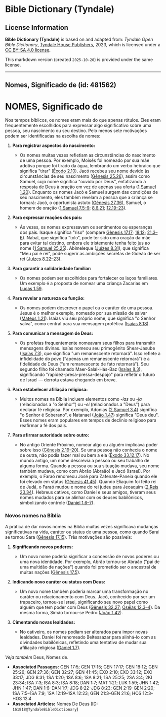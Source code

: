 # Bible Dictionary (Tyndale)

## License Information

**Bible Dictionary (Tyndale)** is based on and adapted from: _Tyndale Open Bible Dictionary_, [Tyndale House Publishers](https://tyndaleopenresources.com/), 2023, which is licensed under a [CC BY-SA 4.0 license](https://creativecommons.org/licenses/by-sa/4.0/legalcode.en).

This markdown version (created `2025-10-20`) is provided under the same license.



--------------------------------

## Nomes, Significado de (id: 481562)

NOMES, Significado de
=====================

Nos tempos bíblicos, os nomes eram mais do que apenas rótulos. Eles eram frequentemente escolhidos para expressar algo significativo sobre uma pessoa, seu nascimento ou seu destino. Pelo menos sete motivações podem ser identificadas na escolha de nomes:

1. **Para registrar aspectos do nascimento:**

    * Os nomes muitas vezes refletiam as circunstâncias do nascimento de uma pessoa. Por exemplo, Moisés foi nomeado por sua mãe adotiva porque foi tirado da água, lembrando um verbo hebraico que significa "tirar" ([Êxodo 2\.10](https://ref.ly/Exod2:10)). Jacó recebeu seu nome devido às circunstâncias de seu nascimento ([Gênesis 25\.26](https://ref.ly/Gen25:26)), assim como Samuel, cujo nome significa "ouvido por Deus", enfatizando a resposta de Deus à oração em vez de apenas sua oferta ([1 Samuel 1\.20](https://ref.ly/1Sam1:20)). Enquanto os nomes Jacó e Samuel surgem das condições de seu nascimento, eles também revelam a pessoa que a criança se tornará: Jacó, o oportunista astuto ([Gênesis 27\.36](https://ref.ly/Gen27:36)), Samuel, o homem de oração ([1 Samuel 7\.5–9](https://ref.ly/1Sam7:5-1Sam7:9); [8\.6,21](https://ref.ly/1Sam8:6); [12\.19–23](https://ref.ly/1Sam12:19-1Sam12:23)).
2. **Para expressar reações dos pais:**

    * Às vezes, os nomes expressavam os sentimentos ou esperanças dos pais. Isaque significa "riso" (compare [Gênesis 17\.17](https://ref.ly/Gen17:17); [18\.12](https://ref.ly/Gen18:12); [21\.3–6](https://ref.ly/Gen21:3-Gen21:6)). Nabal, que significa "tolo", pode ter sido uma oração da mãe para evitar tal destino, embora ele tristemente tenha feito jus ao nome ([1 Samuel 25\.25](https://ref.ly/1Sam25:25)). Abimeleque ([Juízes 8\.31](https://ref.ly/Judg8:31)), que significa "Meu pai é rei", pode sugerir as ambições secretas de Gideão de ser rei ([Juízes 8\.22–23](https://ref.ly/Judg8:22-Judg8:23)).
3. **Para garantir a solidariedade familiar:**

    * Os nomes podem ser escolhidos para fortalecer os laços familiares. Um exemplo é a proposta de nomear uma criança Zacarias em [Lucas 1\.59](https://ref.ly/Luke1:59).
4. **Para revelar a natureza ou função:**

    * Os nomes podem descrever o papel ou o caráter de uma pessoa. Jesus é o melhor exemplo, nomeado por sua missão de salvar ([Mateus 1\.21](https://ref.ly/Matt1:21)). Isaías viu seu próprio nome, que significa "o Senhor salva", como central para sua mensagem profética ([Isaías 8\.18](https://ref.ly/Isa8:18)).
5. **Para comunicar a mensagem de Deus:**

    * Os profetas frequentemente nomeavam seus filhos para transmitir mensagens divinas. Isaías nomeou seu primogênito Shear\-Jasube ([Isaías 7\.3](https://ref.ly/Isa7:3)), que significa "um remanescente retornará". Isso reflete a infidelidade do povo (“apenas um remanescente retornará”) e a fidelidade de Deus (“um remanescente de fato retornará”). Seu segundo filho foi chamado Maer\-Salal\-Hás\-Baz ([Isaías 8\.3](https://ref.ly/Isa8:3)), significando "rapidez\-presa\-pressa\-despojo" para refletir o futuro de Israel — derrota estava chegando em breve.
6. **Para estabelecer afiliação religiosa:**

    * Muitos nomes na Bíblia incluem elementos como \-*ias* ou *\-ja* (relacionados a "o Senhor") ou \-*el* (relacionados a "Deus") para declarar fé religiosa. Por exemplo, Adonias ([2 Samuel 3\.4](https://ref.ly/2Sam3:4)) significa "o Senhor é Soberano", e Natanael ([João 1\.47](https://ref.ly/John1:47)) significa "Deus deu". Esses nomes eram populares em tempos de declínio religioso para reafirmar a fé dos pais.
7. **Para afirmar autoridade sobre outro:**

    * No antigo Oriente Próximo, nomear algo ou alguém implicava poder sobre isso ([Gênesis 2\.19–20](https://ref.ly/Gen2:19-Gen2:20)). Se uma pessoa não conhecia o nome de outra, não podia fazer mal ou bem a ela ([Êxodo 33\.12,17](https://ref.ly/Exod33:12)). No mundo antigo, um nome descrevia a pessoa ou seu trabalho de alguma forma. Quando a pessoa ou sua situação mudava, seu nome também mudava, como com Abrão (Abraão) e Jacó (Israel). Por exemplo, o Faraó renomeou José para Zafenate\-Paneia quando ele foi elevado em status ([Gênesis 41\.45](https://ref.ly/Gen41:45)). Quando Eliaquim foi feito rei de Judá, o Faraó mudou o nome do rei judeu para Jeoaquim ([2 Reis 23\.34](https://ref.ly/2Kgs23:34)). Hebreus cativos, como Daniel e seus amigos, tiveram seus nomes mudados para se alinhar com os deuses babilônicos, simbolizando controle ([Daniel 1\.6–7](https://ref.ly/Dan1:6-Dan1:7)).

### Novos nomes na Bíblia

A prática de dar novos nomes na Bíblia muitas vezes significava mudanças significativas na vida, caráter ou status de uma pessoa, como quando Sarai se tornou Sara ([Gênesis 17\.15](https://ref.ly/Gen17:15)). Três motivações são possíveis:

1. **Significando novos poderes:**

    * Um novo nome poderia significar a concessão de novos poderes ou uma nova identidade. Por exemplo, Abrão tornou\-se Abraão ("pai de uma multidão de nações") quando foi prometido ser o ancestral de muitas nações ([Gênesis 17\.5](https://ref.ly/Gen17:5)).
2. **Indicando novo caráter ou status com Deus:**

    * Um novo nome também poderia marcar uma transformação no caráter ou relacionamento com Deus. Jacó, conhecido por ser um trapaceiro, tornou\-se Israel, significando seu novo papel como alguém que tem poder com Deus ([Gênesis 32\.27](https://ref.ly/Gen32:27); [Oséias 12\.3–4](https://ref.ly/Hos12:3-Hos12:4)). Da mesma forma, Simão tornou\-se Pedro ([João 1\.42](https://ref.ly/John1:42)).
3. **Cimentando novas lealdades:**

    * No cativeiro, os nomes podiam ser alterados para impor novas lealdades. Daniel foi renomeado Beltessazar para alinhá\-lo com as divindades babilônicas, refletindo uma tentativa de mudar sua afiliação religiosa ([Daniel 1\.7](https://ref.ly/Dan1:7)).

*Veja também* Deus, Nomes de.

* **Associated Passages:** GEN 17:5; GEN 17:15; GEN 17:17; GEN 18:12; GEN 25:26; GEN 27:36; GEN 32:27; GEN 41:45; EXO 2:10; EXO 33:12; EXO 33:17; JDG 8:31; 1SA 1:20; 1SA 8:6; 1SA 8:21; 1SA 25:25; 2SA 3:4; 2KI 23:34; ISA 7:3; ISA 8:3; ISA 8:18; DAN 1:7; MAT 1:21; LUK 1:59; JHN 1:42; JHN 1:47; DAN 1:6–DAN 1:7; JDG 8:22–JDG 8:23; GEN 2:19–GEN 2:20; 1SA 7:5–1SA 7:9; 1SA 12:19–1SA 12:23; GEN 21:3–GEN 21:6; HOS 12:3–HOS 12:4
* **Associated Articles:** Nomes De Deus (ID: `161818@TyndaleBibleDictionary`)

